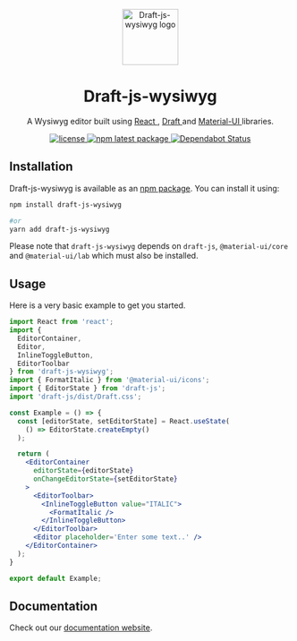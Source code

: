 <p align="center">
  <a href="https://draft-js-wysiwyg.com">
    <img width="100" src="https://draft-js-wysiwyg.com/static/logo.svg" alt="Draft-js-wysiwyg logo" />
  </a>
</p>
<h1 align="center">
  Draft-js-wysiwyg
</h1>
<p align="center">
A Wysiwyg editor built using
  <a href="https://reactjs.org/">
    React
  </a>,
  <a href="https://draftjs.org">
    Draft
  </a>
  and
  <a href="https://material-ui.com/">
    Material-UI
  </a>
  libraries.
</p>
<p align="center">
  <a href="https://github.com/romainleduc/draft-js-wysiwyg/blob/master/LICENSE">
    <img src="https://img.shields.io/badge/license-MIT-blue.svg" alt="license" />
  </a>
  <a href="https://www.npmjs.com/package/draft-js-wysiwyg">
    <img src="https://img.shields.io/npm/v/draft-js-wysiwyg/latest.svg" alt="npm latest package" />
  </a>
    <a href="https://dependabot.com">
    <img src="https://api.dependabot.com/badges/status?host=github&repo=romainleduc/draft-js-wysiwyg" alt="Dependabot Status" />
  </a>
</p>

## Installation

Draft-js-wysiwyg is available as an [npm package](https://www.npmjs.com/package/draft-js-wysiwyg). You can install it using:

```sh
npm install draft-js-wysiwyg

#or
yarn add draft-js-wysiwyg
```

Please note that `draft-js-wysiwyg` depends on `draft-js`, `@material-ui/core` and `@material-ui/lab` which must also be installed.

## Usage

Here is a very basic example to get you started.

```jsx
import React from 'react';
import {
  EditorContainer,
  Editor,
  InlineToggleButton,
  EditorToolbar
} from 'draft-js-wysiwyg';
import { FormatItalic } from '@material-ui/icons';
import { EditorState } from 'draft-js';
import 'draft-js/dist/Draft.css';

const Example = () => {
  const [editorState, setEditorState] = React.useState(
    () => EditorState.createEmpty()
  );

  return (
    <EditorContainer
      editorState={editorState}
      onChangeEditorState={setEditorState}
    >
      <EditorToolbar>
        <InlineToggleButton value="ITALIC">
          <FormatItalic />
        </InlineToggleButton>
      </EditorToolbar>
      <Editor placeholder='Enter some text..' />
    </EditorContainer>
  );
}

export default Example;
```

## Documentation

Check out our [documentation website](https://draft-js-wysiwyg.com).
